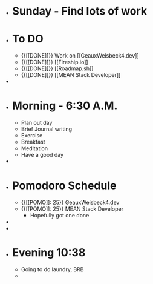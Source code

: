 - # Sunday - Find lots of work
- # To DO
    - {{[[DONE]]}} Work on [[GeauxWeisbeck4.dev]]
    - {{[[DONE]]}} [[Fireship.io]]
    - {{[[DONE]]}} [[Roadmap.sh]]
    - {{[[DONE]]}} [[MEAN Stack Developer]]
- 
- # Morning - 6:30 A.M.
    - Plan out day
    - Brief Journal writing
    - Exercise
    - Breakfast
    - Meditation
    - Have a good day
- 
- # Pomodoro Schedule 
    - {{[[POMO]]: 25}} GeauxWeisbeck4.dev
    - {{[[POMO]]: 25}} MEAN Stack Developer
        - Hopefully got one done
- 
- 
- # Evening 10:38 
    - Going to do laundry, BRB
    - 
